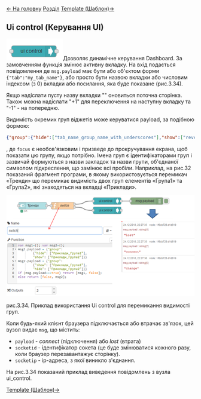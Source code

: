 [<- На головну](../) 	 [Розділ](README.md)	[Template (Шаблон)->](Template.md)

## Ui control (Керування UI)

![img](media/ui_control.png)Дозволяє динамічне керування Dashboard. За замовченням функція змінює активну вкладку. На вхід подається повідомлення де `msg.payload` має бути або об'єктом форми `{"tab":"my_tab_name"}`, або просто бути назвою вкладки або числовим індексом (з 0) вкладки або посилання, яка буде показане (рис.3.34).

Якщо надіслати пусту назву вкладки "" оновиться поточна сторінка. Також можна надіслати "+1" для переключення на наступну вкладку та "-1" - на попередню. 

Видимість окремих груп віджетів може керуватися payload, за подібною формою: 

```json
{"group":{"hide":["tab_name_group_name_with_underscores"],"show":["reveal_another_group"], "focus":true}}
```

, де `focus` є необов'язковим і призведе до прокручування екрана, щоб показати цю групу, якщо потрібно. Імена груп є ідентифікаторами груп і зазвичай формуються з назви закладок та назви групи, об'єднаної символом підкреслення, що замінює всі пробіли. Наприклад, на рис.32 показаний фрагмент програми, в якому використовується перемикач «Тренди» що перемикає видимість двох груп елементів «Група1» та «Група2», які знаходяться на вкладці «Приклади». 

![img](media/3_34.png)

рис.3.34. Приклад використання Ui control для перемикання видимості груп.

Коли будь-який клієнт браузера підключається або втрачає зв'язок, цей вузол видає `msg`, що містить:

- `payload` - *connect* (підключення) або *lost* (втрата)
- `socketid` - ідентифікатор сокета (це буде змінюватися кожного разу, коли браузер перезавантажує сторінку).
-  `socketip` - ip-адреса, з якої виникло з'єднання.


На рис.3.34 показаний приклад виведення повідомлень з вузла ui_control. 

[Template (Шаблон)->](Template.md)